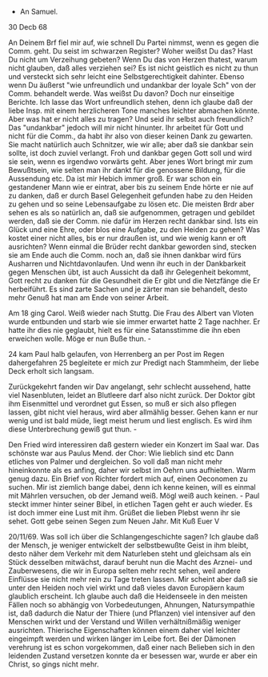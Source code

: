 + An Samuel.

 30 Decb 68

An Deinem Brf fiel mir auf, wie schnell Du Partei nimmst, wenn es gegen die Comm. geht. Du seist im schwarzen Register? Woher weißst Du das? Hast Du nicht um Verzeihung gebeten? Wenn Du das von Herzen thatest, warum nicht glauben, daß alles verziehen sei? Es ist nicht geistlich es nicht zu thun und versteckt sich sehr leicht eine Selbstgerechtigkeit dahinter. Ebenso wenn Du äußerst "wie unfreundlich und undankbar der loyale Sch" von der Comm. behandelt werde. Was weißst Du davon? Doch nur einseitige Berichte. Ich lasse das Wort unfreundlich stehen, denn ich glaube daß der liebe Insp. mit einem herzlicheren Tone manches leichter abmachen könnte. Aber was hat er nicht alles zu tragen? Und seid ihr selbst auch freundlich? Das "undankbar" jedoch will mir nicht hinunter. Ihr arbeitet für Gott und nicht für die Comm., da habt ihr also von dieser keinen Dank zu gewarten. Sie macht natürlich auch Schnitzer, wie wir alle; aber daß sie dankbar sein sollte, ist doch zuviel verlangt. Froh und dankbar gegen Gott soll und wird sie sein, wenn es irgendwo vorwärts geht. Aber jenes Wort bringt mir zum Bewußtsein, wie selten man ihr dankt für die genossene Bildung, für die Aussendung etc. Da ist mir Hebich immer groß. Er war schon ein gestandener Mann wie er eintrat, aber bis zu seinem Ende hörte er nie auf zu danken, daß er durch Basel Gelegenheit gefunden habe zu den Heiden zu gehen und so seine Lebensaufgabe zu lösen etc. Die meisten Brdr aber sehen es als so natürlich an, daß sie aufgenommen, getragen und gebildet werden, daß sie der Comm. nie dafür im Herzen recht dankbar sind. Ists ein Glück und eine Ehre, oder blos eine Aufgabe, zu den Heiden zu gehen? Was kostet einer nicht alles, bis er nur draußen ist, und wie wenig kann er oft ausrichten? Wenn einmal die Brüder recht dankbar geworden sind, stecken sie am Ende auch die Comm. noch an, daß sie ihnen dankbar wird fürs Ausharren und Nichtdavonlaufen. Und wenn ihr euch in der Dankbarkeit gegen Menschen übt, ist auch Aussicht da daß ihr Gelegenheit bekommt, Gott recht zu danken für die Gesundheit die Er gibt und die Netzfänge die Er herbeiführt. Es sind zarte Sachen und je zärter man sie behandelt, desto mehr Genuß hat man am Ende von seiner Arbeit.

Am 18 ging Carol. Weiß wieder nach Stuttg. Die Frau des Albert van Vloten wurde entbunden und starb wie sie immer erwartet hatte 2 Tage nachher. Er hatte ihr dies nie geglaubt, hielt es für eine Satansstimme die ihn eben erweichen wolle. Möge er nun Buße thun. -

24 kam Paul halb gelaufen, von Herrenberg an per Post im Regen dahergefahren 25 begleitete er mich zur Predigt nach Stammheim, der liebe Deck erholt sich langsam.

Zurückgekehrt fanden wir Dav angelangt, sehr schlecht aussehend, hatte viel Nasenbluten, leidet an Blutleere darf also nicht zurück. Der Doktor gibt ihm Eisenmittel und verordnet gut Essen, so muß er sich also pflegen lassen, gibt nicht viel heraus, wird aber allmählig besser. Gehen kann er nur wenig und ist bald müde, liegt meist herum und liest englisch. Es wird ihm diese Unterbrechung gewiß gut thun. -

Den Fried wird interessiren daß gestern wieder ein Konzert im Saal war. Das schönste war aus Paulus Mend. der Chor: Wie lieblich sind etc Dann etliches von Palmer und dergleichen. So voll daß man nicht mehr hineinkonnte als es anfing, daher wir selbst im Oehrn uns aufhielten. Warm genug dazu. 
Ein Brief von Richter fordert mich auf, einen Oeconomen zu suchen. Mir ist ziemlich bange dabei, denn ich kenne keinen, will es einmal mit Mährlen versuchen, ob der Jemand weiß. Mögl weiß auch keinen. - Paul steckt immer hinter seiner Bibel, in etlichen Tagen geht er auch wieder. Es ist doch immer eine Lust mit ihm. Grüßet die lieben Plebst wenn ihr sie sehet. Gott gebe seinen Segen zum Neuen Jahr. Mit Kuß Euer
 V



20/11/69. Was soll ich über die Schlangengeschichte sagen? Ich glaube daß der Mensch, je weniger entwickelt der selbstbewußte Geist in ihm bleibt, desto näher dem Verkehr mit dem Naturleben steht und gleichsam als ein Stück desselben mitwächst, darauf beruht nun die Macht des Arznei- und Zauberwesens, die wir in Europa selten mehr recht sehen, weil andere Einflüsse sie nicht mehr rein zu Tage treten lassen. Mir scheint aber daß sie unter den Heiden noch viel wirkt und daß vieles davon Europäern kaum glaublich erscheint. Ich glaube auch daß die Heidenseele in den meisten Fällen noch so abhängig von Vorbedeutungen, Ahnungen, Natursympathie ist, daß dadurch die Natur der Thiere (und Pflanzen) viel intensiver auf den Menschen wirkt und der Verstand und Willen verhältnißmäßig weniger ausrichten. Thierische Eigenschaften können einem daher viel leichter eingeimpft werden und wirken länger im Leibe fort. Bei der Dämonen verehrung ist es schon vorgekommen, daß einer nach Belieben sich in den leidenden Zustand versetzen konnte da er besessen war, wurde er aber ein Christ, so gings nicht mehr. 